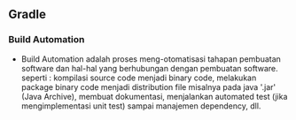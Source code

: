 ## Gradle

### Build Automation

- Build Automation adalah proses meng-otomatisasi tahapan pembuatan software dan hal-hal yang berhubungan dengan pembuatan software.
  seperti : kompilasi source code menjadi binary code, melakukan package binary code menjadi distribution file misalnya pada java '.jar' (Java Archive), 
  membuat dokumentasi, menjalankan automated test (jika mengimplementasi unit test) sampai manajemen dependency, dll.
